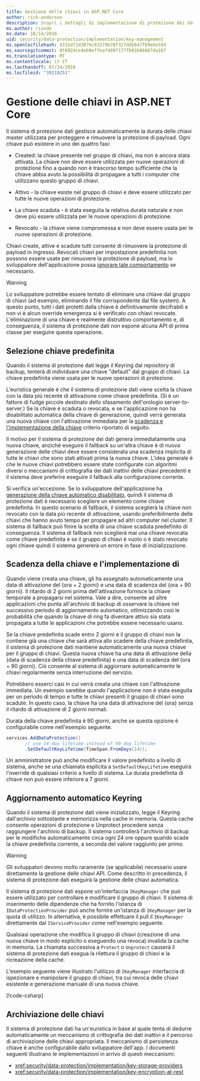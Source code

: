 ```yaml
---
title: Gestione delle chiavi in ASP.NET Core
author: rick-anderson
description: Scopri i dettagli di implementazione di protezione dei dati di ASP.NET Core di gestione delle chiavi API.
ms.author: riande
ms.date: 10/14/2016
uid: security/data-protection/implementation/key-management
ms.openlocfilehash: 431bdf2d3076c83279b78f327ddb647f69e6e584
ms.sourcegitcommit: 8f8924ce4eb9effeaf489f177fb01b66867da16f
ms.translationtype: MT
ms.contentlocale: it-IT
ms.lasthandoff: 07/24/2018
ms.locfileid: "39219251"
---
```

# <a name="key-management-in-aspnet-core"></a>Gestione delle chiavi in ASP.NET Core

<a name="data-protection-implementation-key-management"></a>

Il sistema di protezione dati gestisce automaticamente la durata delle chiavi master utilizzata per proteggere e rimuovere la protezione di payload. Ogni chiave può esistere in uno dei quattro fasi:

* Created: la chiave presente nel gruppo di chiavi, ma non è ancora stata attivata. La chiave non deve essere utilizzata per nuove operazioni di protezione fino a quando non è trascorso tempo sufficiente che la chiave abbia avuto la possibilità di propagare a tutti i computer che utilizzano questo gruppo di chiavi.

* Attivo - la chiave esiste nel gruppo di chiavi e deve essere utilizzato per tutte le nuove operazioni di protezione.

* La chiave scaduta - è stata eseguita la relativa durata naturale e non deve più essere utilizzata per le nuove operazioni di protezione.

* Revocato - la chiave viene compromessa e non deve essere usata per le nuove operazioni di protezione.

Chiavi create, attive e scadute tutti consente di rimuovere la protezione di payload in ingresso. Revocati chiavi per impostazione predefinita non possono essere usate per rimuovere la protezione di payload, ma lo sviluppatore dell'applicazione possa [ignorare tale comportamento](xref:security/data-protection/consumer-apis/dangerous-unprotect#data-protection-consumer-apis-dangerous-unprotect) se necessario.

>[!WARNING]
> Lo sviluppatore potrebbe essere tentato di eliminare una chiave dal gruppo di chiavi (ad esempio, eliminando il file corrispondente dal file system). A questo punto, tutti i dati protetti dalla chiave è definitivamente decifrabili e non vi è alcun override emergenza si è verificato con chiavi revocate. L'eliminazione di una chiave è realmente distruttivo comportamento e, di conseguenza, il sistema di protezione dati non espone alcuna API di prima classe per eseguire questa operazione.

## <a name="default-key-selection"></a>Selezione chiave predefinita

Quando il sistema di protezione dati legge il Keyring dal repository di backup, tenterà di individuare una chiave "default" dal gruppo di chiavi. La chiave predefinita viene usata per le nuove operazioni di protezione.

L'euristica generale è che il sistema di protezione dati viene scelta la chiave con la data più recente di attivazione come chiave predefinita. (Si è un fattore di fudge piccole destinato dello sfasamento dell'orologio server-to-server.) Se la chiave è scaduta o revocata, e se l'applicazione non ha disabilitato automatica della chiave di generazione, quindi verrà generata una nuova chiave con l'attivazione immediata per la [scadenza e l'implementazione della chiave](xref:security/data-protection/implementation/key-management#data-protection-implementation-key-management-expiration) criterio riportato di seguito.

Il motivo per il sistema di protezione dei dati genera immediatamente una nuova chiave, anziché eseguire il fallback su un'altra chiave è di nuova generazione delle chiavi deve essere considerata una scadenza implicita di tutte le chiavi che sono stati attivati prima la nuova chiave. L'idea generale è che le nuove chiavi potrebbero essere state configurate con algoritmi diversi o meccanismi di crittografia dei dati inattivi delle chiavi precedenti e il sistema deve preferire eseguire il fallback alla configurazione corrente.

Si verifica un'eccezione. Se lo sviluppatore dell'applicazione ha [generazione della chiave automatico disabilitato](xref:security/data-protection/configuration/overview#disableautomatickeygeneration), quindi il sistema di protezione dati è necessario scegliere un elemento come chiave predefinita. In questo scenario di fallback, il sistema sceglierà la chiave non revocato con la data più recente di attivazione, usando preferibilmente delle chiavi che hanno avuto tempo per propagare ad altri computer nel cluster. Il sistema di fallback può finire la scelta di una chiave scaduta predefinito di conseguenza. Il sistema di fallback non sceglierà mai una chiave revocata come chiave predefinita e se il gruppo di chiavi è vuoto o è stato revocato ogni chiave quindi il sistema genererà un errore in fase di inizializzazione.

<a name="data-protection-implementation-key-management-expiration"></a>

## <a name="key-expiration-and-rolling"></a>Scadenza della chiave e l'implementazione di

Quando viene creata una chiave, gli ha assegnato automaticamente una data di attivazione del {ora + 2 giorni} e una data di scadenza del {ora + 90 giorni}. Il ritardo di 2 giorni prima dell'attivazione fornisce la chiave temporale a propagarsi nel sistema. Vale a dire, consente ad altre applicazioni che punta all'archivio di backup di osservare la chiave nel successivo periodo di aggiornamento automatico, ottimizzando così le probabilità che quando la chiave di ring fa diventare attivo sia stata propagata a tutte le applicazioni che potrebbe essere necessario usano.

Se la chiave predefinita scade entro 2 giorni e il gruppo di chiavi non la contiene già una chiave che sarà attiva allo scadere della chiave predefinita, il sistema di protezione dati mantiene automaticamente una nuova chiave per il gruppo di chiavi. Questa nuova chiave ha una data di attivazione della {data di scadenza della chiave predefinita} e una data di scadenza del {ora + 90 giorni}. Ciò consente al sistema di aggiornare automaticamente le chiavi regolarmente senza interruzione del servizio.

Potrebbero esserci casi in cui verrà creata una chiave con l'attivazione immediata. Un esempio sarebbe quando l'applicazione non è stata eseguita per un periodo di tempo e tutte le chiavi presenti il gruppo di chiavi sono scadute. In questo caso, la chiave ha una data di attivazione del {ora} senza il ritardo di attivazione di 2 giorni normali.

Durata della chiave predefinita è 90 giorni, anche se questa opzione è configurabile come nell'esempio seguente.

```csharp
services.AddDataProtection()
       // use 14-day lifetime instead of 90-day lifetime
       .SetDefaultKeyLifetime(TimeSpan.FromDays(14));
```

Un amministratore può anche modificare il valore predefinito a livello di sistema, anche se una chiamata esplicita a `SetDefaultKeyLifetime` eseguirà l'override di qualsiasi criterio a livello di sistema. La durata predefinita di chiave non può essere inferiore a 7 giorni.

## <a name="automatic-key-ring-refresh"></a>Aggiornamento automatico Keyring

Quando il sistema di protezione dati viene inizializzato, legge il Keyring dall'archivio sottostante e memorizza nella cache in memoria. Questa cache consente operazioni di protezione e Unprotect procedere senza raggiungere l'archivio di backup. Il sistema controllerà l'archivio di backup per le modifiche automaticamente circa ogni 24 ore oppure quando scade la chiave predefinita corrente, a seconda del valore raggiunto per primo.

>[!WARNING]
> Gli sviluppatori devono molto raramente (se applicabile) necessario usare direttamente la gestione delle chiavi API. Come descritto in precedenza, il sistema di protezione dati eseguirà la gestione delle chiavi automatica.

Il sistema di protezione dati espone un'interfaccia `IKeyManager` che può essere utilizzato per controllare e modificare il gruppo di chiavi. Il sistema di inserimento delle dipendenze che ha fornito l'istanza di `IDataProtectionProvider` può anche fornire un'istanza di `IKeyManager` per la quota di utilizzo. In alternativa, è possibile effettuare il pull il `IKeyManager` direttamente dal `IServiceProvider` come nell'esempio seguente.

Qualsiasi operazione che modifica il gruppo di chiavi (creazione di una nuova chiave in modo esplicito o eseguendo una revoca) invalida la cache in memoria. La chiamata successiva a `Protect` o `Unprotect` causerà il sistema di protezione dati esegua la rilettura il gruppo di chiavi e la ricreazione della cache.

L'esempio seguente viene illustrato l'utilizzo di `IKeyManager` interfaccia di ispezionare e manipolare il gruppo di chiavi, tra cui revoca delle chiavi esistente e generazione manuale di una nuova chiave.

[!code-csharp[](key-management/samples/key-management.cs)]

## <a name="key-storage"></a>Archiviazione delle chiavi

Il sistema di protezione dati ha un'euristica in base al quale tenta di dedurre automaticamente un meccanismo di crittografia dei dati inattivi e il percorso di archiviazione delle chiavi appropriata. Il meccanismo di persistenza chiave è anche configurabile dallo sviluppatore dell'app. I documenti seguenti illustrano le implementazioni in arrivo di questi meccanismi:

* <xref:security/data-protection/implementation/key-storage-providers>
* <xref:security/data-protection/implementation/key-encryption-at-rest>
